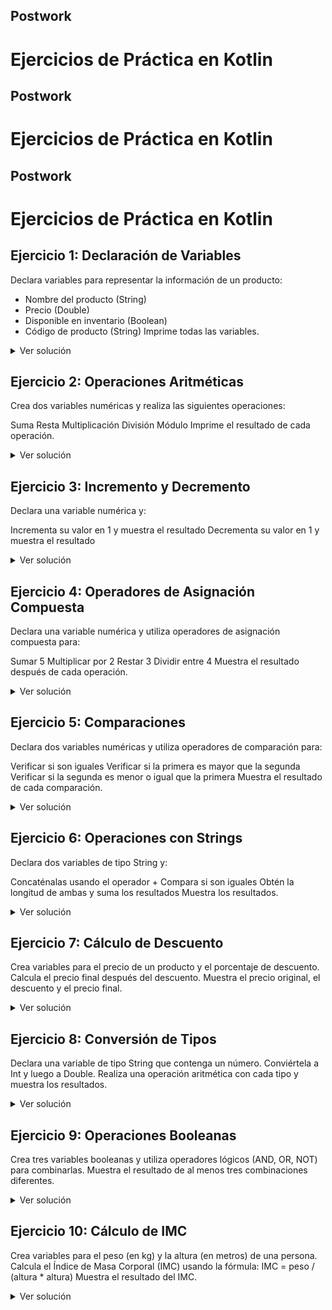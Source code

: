 ## Postwork

# Ejercicios de Práctica en Kotlin

## Postwork

# Ejercicios de Práctica en Kotlin

## Postwork

# Ejercicios de Práctica en Kotlin

## Ejercicio 1: Declaración de Variables
Declara variables para representar la información de un producto:
- Nombre del producto (String)
- Precio (Double)
- Disponible en inventario (Boolean)
- Código de producto (String)
Imprime todas las variables.

<details>
  <summary>Ver solución</summary>

  ```kotlin
    val nombreProducto: String = "Laptop Gaming"
    val precio: Double = 1299.99
    val disponible: Boolean = true
    val codigoProducto: String = "LPT-001"
  
    println("Producto: $nombreProducto")
    println("Precio: $precio")
    println("Disponible: $disponible")
    println("Código: $codigoProducto")
```
</details>

## Ejercicio 2: Operaciones Aritméticas
Crea dos variables numéricas y realiza las siguientes operaciones:

Suma
Resta
Multiplicación
División
Módulo
Imprime el resultado de cada operación.

<details>
  <summary>Ver solución</summary>
  
  ```kotlin
    val num1 = 20
    val num2 = 6
  
    println("Suma: ${num1 + num2}")
    println("Resta: ${num1 - num2}")
    println("Multiplicación: ${num1 * num2}")
    println("División: ${num1 / num2}")
    println("Módulo: ${num1 % num2}")
```
</details>

## Ejercicio 3: Incremento y Decremento
Declara una variable numérica y:

Incrementa su valor en 1 y muestra el resultado
Decrementa su valor en 1 y muestra el resultado

<details>
  <summary>Ver solución</summary>
  ```kotlin
    var contador = 5
    println("Incremento: ${++contador}")
    println("Decremento: ${--contador}")
```
</details>

## Ejercicio 4: Operadores de Asignación Compuesta
Declara una variable numérica y utiliza operadores de asignación compuesta para:

Sumar 5
Multiplicar por 2
Restar 3
Dividir entre 4
Muestra el resultado después de cada operación.

<details>
  <summary>Ver solución</summary>
  ```kotlin
    var numero = 10
    numero += 5
    println("Después de sumar 5: $numero")
    numero *= 2
    println("Después de multiplicar por 2: $numero")
    numero -= 3
    println("Después de restar 3: $numero")
    numero /= 4
    println("Después de dividir entre 4: $numero")
```
</details>

## Ejercicio 5: Comparaciones
Declara dos variables numéricas y utiliza operadores de comparación para:

Verificar si son iguales
Verificar si la primera es mayor que la segunda
Verificar si la segunda es menor o igual que la primera
Muestra el resultado de cada comparación.

<details>
  <summary>Ver solución</summary>
  ```kotlin 
    val a = 15
    val b = 20
    println("a es igual a b: ${a == b}")
    println("a es mayor que b: ${a > b}")
    println("b es menor o igual que a: ${b <= a}")
```
</details>
    
## Ejercicio 6: Operaciones con Strings
Declara dos variables de tipo String y:

Concaténalas usando el operador +
Compara si son iguales
Obtén la longitud de ambas y suma los resultados
Muestra los resultados.

<details>
  <summary>Ver solución</summary>
  ```kotlin
    val str1 = "Hola"
    val str2 = "Mundo"
    println("Concatenación: ${str1 + " " + str2}")
    println("Son iguales: ${str1 == str2}")
    println("Suma de longitudes: ${str1.length + str2.length}")
  ```
</details>

## Ejercicio 7: Cálculo de Descuento
Crea variables para el precio de un producto y el porcentaje de descuento.
Calcula el precio final después del descuento.
Muestra el precio original, el descuento y el precio final.
<details>
  <summary>Ver solución</summary>
  ```kotlin
    val precioOriginal = 100.0
    val porcentajeDescuento = 20
    val descuento = precioOriginal * porcentajeDescuento / 100
    val precioFinal = precioOriginal - descuento
    
    println("Precio original: $precioOriginal")
    println("Descuento: $descuento")
    println("Precio final: $precioFinal")```
</details>

## Ejercicio 8: Conversión de Tipos
Declara una variable de tipo String que contenga un número.
Conviértela a Int y luego a Double.
Realiza una operación aritmética con cada tipo y muestra los resultados.
<details>
  <summary>Ver solución</summary>
  ```kotlin
    val numeroString = "42"
    val numeroInt = numeroString.toInt()
    val numeroDouble = numeroInt.toDouble()
    
    println("Int + 10: ${numeroInt + 10}")
    println("Double + 10.5: ${numeroDouble + 10.5}")```
</details>

## Ejercicio 9: Operaciones Booleanas
Crea tres variables booleanas y utiliza operadores lógicos (AND, OR, NOT) para combinarlas.
Muestra el resultado de al menos tres combinaciones diferentes.
<details>
  <summary>Ver solución</summary>
  ```kotlin
    val p = true
    val q = false
    val r = true
    
    println("p AND q: ${p && q}")
    println("p OR q: ${p || q}")
    println("NOT p: ${!p}")
    println("(p OR q) AND r: ${(p || q) && r}")```
</details>

## Ejercicio 10: Cálculo de IMC
Crea variables para el peso (en kg) y la altura (en metros) de una persona.
Calcula el Índice de Masa Corporal (IMC) usando la fórmula: IMC = peso / (altura * altura)
Muestra el resultado del IMC.
<details>
  <summary>Ver solución</summary>
  ```kotlin
    val peso = 70.0 // kg
    val altura = 1.75 // metros
    val imc = peso / (altura * altura)
    
    println("IMC: ${"%.2f".format(imc)}")```
</details>
